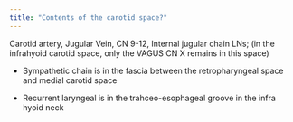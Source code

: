 ```yaml
---
title: "Contents of the carotid space?"
---
```

Carotid artery, Jugular Vein, CN 9-12, Internal jugular chain LNs; (in the infrahyoid carotid space, only the VAGUS CN X remains in this space)

- Sympathetic chain is in the fascia between the retropharyngeal space and medial carotid space

- Recurrent laryngeal is in the trahceo-esophageal groove in the infra hyoid neck

